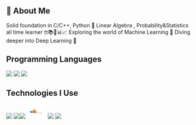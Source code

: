 
## 🚀 About Me
Solid foundation in C/C++, Python 🐍 
Linear Algebra , Probability&Statistics all time learner  🤓📚📐📊📈
Exploring the world of Machine Learning 🤖
Diving deeper into Deep Learning 🔭


## Programming Languages
<img src = 'https://github.com/MarikIshtar007/MarikIshtar007/blob/master/images/c-original.svg' width='30'/> <img src = 'https://github.com/MarikIshtar007/MarikIshtar007/blob/master/images/cpp.svg' width='30'/> <img src = 'https://github.com/MarikIshtar007/MarikIshtar007/blob/master/images/python2.png' height='30'/>  
 
 ## Technologies I Use
 <img src = 'https://numpy.org/images/logo.svg' width='30'/>  <img src = 'https://github.com/pandas-dev/pandas/blob/761bceb77d44aa63b71dda43ca46e8fd4b9d7422/web/pandas/static/img/pandas.svg' height='40'/><img src = 'http://matplotlib.org/_static/logo2.svg' width='30'/> <img src = 'https://github.com/scikit-learn/scikit-learn/blob/master/doc/logos/scikit-learn-logo.svg' height='40'/> <img src = 'https://www.tensorflow.org/_static/images/tensorflow/logo.png' width='30'/> <img src = ' https://github.com/torch/torch.github.io/blob/master/static/torch-logo.png' width='30'/>  
 
